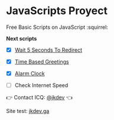 # JavaScripts Proyect
Free Basic Scripts on JavaScript :squirrel:

**Next scripts**

- [x] [Wait 5 Seconds To Redirect](https://github.com/SkarYxD/JavaScripts-Test/tree/master/wait-5-seconds-to-redirect)
- [x] [Time Based Greetings](https://github.com/SkarYxD/JavaScripts-Test/tree/master/time-based-greetings)
- [x] [Alarm Clock](https://github.com/SkarYxD/JavaScripts-Test/tree/master/alarm-clock)
- [ ] Check Internet Speed


:point_right: Contact ICQ: [@jkdev](https://icq.im/jkdev)  :point_left:
 
 Site test: [jkdev.ga](http://jkdev.ga/)
